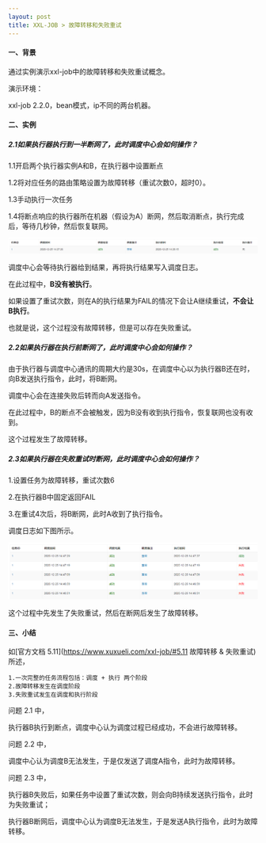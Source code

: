 ```yaml
---
layout: post
title: XXL-JOB > 故障转移和失败重试
---
```


#### 一、背景

通过实例演示xxl-job中的故障转移和失败重试概念。

演示环境：

xxl-job 2.2.0，bean模式，ip不同的两台机器。

#### 二、实例

##### 2.1如果执行器执行到一半断网了，此时调度中心会如何操作？

1.1开启两个执行器实例A和B，在执行器中设置断点

1.2将对应任务的路由策略设置为故障转移（重试次数0，超时0）。

1.3手动执行一次任务

1.4将断点响应的执行器所在机器（假设为A）断网，然后取消断点，执行完成后，等待几秒钟，然后恢复联网。

![断网](/img/故障转移2.png)

调度中心会等待执行器给到结果，再将执行结果写入调度日志。

在此过程中，**B没有被执行**。

如果设置了重试次数，则在A的执行结果为FAIL的情况下会让A继续重试，**不会让B执行**。

也就是说，这个过程没有故障转移，但是可以存在失败重试。

##### 2.2如果执行器在执行前断网了，此时调度中心会如何操作？

由于执行器与调度中心通讯的周期大约是30s，在调度中心以为执行器B还在时，向B发送执行指令，此时，将B断网。

调度中心会在连接失败后转而向A发送指令。

在此过程中，B的断点不会被触发，因为B没有收到执行指令，恢复联网也没有收到。

这个过程发生了故障转移。

##### 2.3如果执行器在失败重试时断网，此时调度中心会如何操作？

1.设置任务为故障转移，重试次数6

2.在执行器B中固定返回FAIL

3.在重试4次后，将B断网，此时A收到了执行指令。

调度日志如下图所示。

![断网2](/img/故障转移3.png)

这个过程中先发生了失败重试，然后在断网后发生了故障转移。

#### 三、小结

如[官方文档 5.11](https://www.xuxueli.com/xxl-job/#5.11 故障转移 & 失败重试)所述，

```
1.一次完整的任务流程包括：调度 + 执行 两个阶段
2.故障转移发生在调度阶段
3.失败重试发生在调度和执行阶段
```

问题 2.1 中，

执行器B执行到断点，调度中心认为调度过程已经成功，不会进行故障转移。

问题 2.2 中，

调度中心认为调度B无法发生，于是仅发送了调度A指令，此时为故障转移。

问题 2.3 中，

执行器B失败后，如果任务中设置了重试次数，则会向B持续发送执行指令，此时为失败重试；

执行器B断网后，调度中心认为调度B无法发生，于是发送A执行指令，此时为故障转移。
